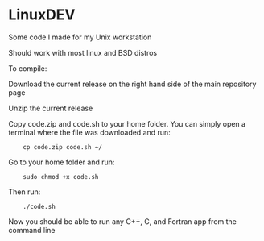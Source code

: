 # LinuxDEV
Some code I made for my Unix workstation

Should work with most linux and BSD distros

To compile:

Download the current release on the right hand side of the main repository page

Unzip the current release

Copy code.zip and code.sh to your home folder. You can simply open a terminal where the file was downloaded and run:
        
        cp code.zip code.sh ~/

Go to your home folder and run:
        
        sudo chmod +x code.sh

Then run:
        
        ./code.sh

Now you should be able to run any C++, C, and Fortran app from the command line
